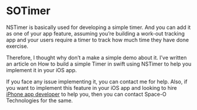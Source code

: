 # SOTimer
NSTimer is basically used for developing a simple timer. And you can add it as one of your app feature, assuming you’re building a work-out tracking app and your users require a timer to track how much time they have done exercise.

Therefore, I thought why don’t a make a simple demo about it. I’ve written an article on How to build a simple Timer in swift using NSTimer to help you implement it in your iOS app.

If you face any issue implementing it, you can contact me for help. Also, if you want to implement this feature in your iOS app and looking to hire [iPhone app developer](http://www.spaceotechnologies.com/hire-iphone-developer/) to help you, then you can contact Space-O Technologies for the same.

